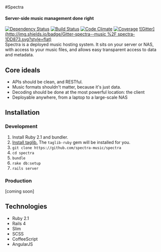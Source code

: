 #Spectra
#### Server-side music management done right
[![Dependency Status](http://img.shields.io/gemnasium/spectra-music/spectra.svg?style=flat)](https://gemnasium.com/spectra-music/spectra)
[![Build Status](http://img.shields.io/travis/spectra-music/spectra/master.svg?style=flat)](https://travis-ci.org/spectra-music/spectra)
[![Code Climate](https://img.shields.io/codeclimate/github/spectra-music/spectra.png?style=flat)](https://codeclimate.com/github/spectra-music/spectra)
[![Coverage](https://img.shields.io/codeclimate/coverage/github/spectra-music/spectra.png?style=flat)](https://codeclimate.com/github/spectra-music/spectra)
[![Gitter](http://img.shields.io/badge/Gitter-spectra--music %2F spectra-1DD873.svg?style=flat)](https://gitter.im/spectra-music/spectra)  
Spectra is a deployed music hosting system. It sits on your server or NAS, with access to your music files, and allows
easy transparent access to data and metadata. 

## Core ideals
- APIs should be clean, and RESTful.
- Music formats shouldn't matter, because it's just data.
- Decoding should be done at the most powerful location: the client
- Deployable anywhere, from a laptop to a large-scale NAS

## Installation

### Development
1. Install Ruby 2.1 and bundler.
2. [Install taglib.](http://rubydoc.info/gems/taglib-ruby#Installation) The `taglib-ruby` gem will be installed for you.
3. `git clone https://github.com/spectra-music/spectra`
4. `cd spectra`
5. `bundle`
6. `rake db:setup`
7. `rails server`

### Production
[coming soon]

## Technologies
- Ruby 2.1
- Rails 4
- Slim
- SCSS
- CoffeeScript
- AngularJS
